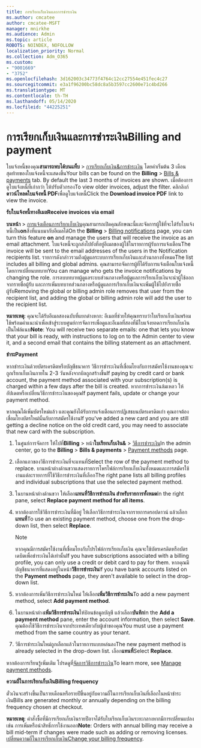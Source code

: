 ```yaml
---
title: การเรียกเก็บเงินและการชําระเงิน
ms.author: cmcatee
author: cmcatee-MSFT
manager: mnirkhe
ms.audience: Admin
ms.topic: article
ROBOTS: NOINDEX, NOFOLLOW
localization_priority: Normal
ms.collection: Adm_O365
ms.custom:
- "9001669"
- "3752"
ms.openlocfilehash: 3d162003c34773f4764c12cc27554e451fec4c27
ms.sourcegitcommit: e3a1f96200bc58dc8a5b3597cc2600e71c4bd266
ms.translationtype: MT
ms.contentlocale: th-TH
ms.lasthandoff: 05/14/2020
ms.locfileid: "44225251"
---
```

# <a name="billing-and-payment"></a><span data-ttu-id="c2545-102">การเรียกเก็บเงินและการชําระเงิน</span><span class="sxs-lookup"><span data-stu-id="c2545-102">Billing and payment</span></span>

<span data-ttu-id="c2545-103">ใบแจ้งหนี้ของคุณ**สามารถพบได้บนแท็บ**  >  [การเรียกเก็บเงิน&การชําระเงิน](https://go.microsoft.com/fwlink/p/?linkid=848039)  โดยค่าเริ่มต้น 3 เดือนสุดท้ายของใบแจ้งหนี้จะแสดงขึ้น</span><span class="sxs-lookup"><span data-stu-id="c2545-103">Your bills can be found on the **Billing** > [Bills & payments](https://go.microsoft.com/fwlink/p/?linkid=848039) tab.  By default the last 3 months of invoices are shown.</span></span>  <span data-ttu-id="c2545-104">เมื่อต้องการดูใบแจ้งหนี้ที่เก่ากว่า ให้ปรับตัวกรอง</span><span class="sxs-lookup"><span data-stu-id="c2545-104">To view older invoices, adjust the filter.</span></span>  <span data-ttu-id="c2545-105">คลิกลิงก์**ดาวน์โหลดใบแจ้งหนี้ PDF**เพื่อดูใบแจ้งหนี้</span><span class="sxs-lookup"><span data-stu-id="c2545-105">Click the **Download invoice PDF** link to view the invoice.</span></span>

<span data-ttu-id="c2545-106">**รับใบแจ้งหนี้ทางอีเมล**</span><span class="sxs-lookup"><span data-stu-id="c2545-106">**Receive invoices via email**</span></span>

<span data-ttu-id="c2545-107">**บนหน้า**  >  [การแจ้งเตือนการเรียกเก็บเงิน](https://go.microsoft.com/fwlink/p/?linkid=853212)คุณสามารถเปิดคุณลักษณะนี้และจัดการผู้ใช้ที่จะได้รับใบแจ้งหนี้เป็น**on**สิ่งที่แนบมากับอีเมลได้</span><span class="sxs-lookup"><span data-stu-id="c2545-107">On the **Billing** > [Billing notifications](https://go.microsoft.com/fwlink/p/?linkid=853212) page, you can turn this feature **on** and manage the users that will receive the invoice as an email attachment.</span></span> <span data-ttu-id="c2545-108">ใบแจ้งหนี้จะถูกส่งไปยังที่อยู่อีเมลของผู้ใช้ในรายการผู้รับการแจ้งเตือน</span><span class="sxs-lookup"><span data-stu-id="c2545-108">The invoice will be sent to the email addresses of the users in the Notification recipients list.</span></span> <span data-ttu-id="c2545-109">รายการดังกล่าวรวมถึงผู้ดูแลระบบการเรียกเก็บเงินและส่วนกลางทั้งหมด</span><span class="sxs-lookup"><span data-stu-id="c2545-109">The list includes all billing and global admins.</span></span>  <span data-ttu-id="c2545-110">คุณสามารถจัดการผู้ที่ได้รับการแจ้งเตือนใบแจ้งหนี้โดยการเปลี่ยนบทบาท</span><span class="sxs-lookup"><span data-stu-id="c2545-110">You can manage who gets the invoice notifications by changing the role.</span></span>  <span data-ttu-id="c2545-111">การลบบทบาทผู้ดูแลระบบส่วนกลางหรือผู้ดูแลการเรียกเก็บเงินจะนําผู้ใช้ออกจากรายชื่อผู้รับ และการเพิ่มบทบาทส่วนกลางหรือผู้ดูแลการเรียกเก็บเงินจะเพิ่มผู้ใช้ไปยังรายชื่อผู้รับ</span><span class="sxs-lookup"><span data-stu-id="c2545-111">Removing the global or billing admin role removes that user from the recipient list, and adding the global or billing admin role will add the user to the recipient list.</span></span>

<span data-ttu-id="c2545-112">**หมายเหตุ**: คุณจะได้รับอีเมลสองฉบับที่แยกต่างหาก: อีเมลที่ช่วยให้คุณทราบว่าใบเรียกเก็บเงินพร้อมใช้พร้อมคําแนะนําเพื่อเข้าสู่ระบบศูนย์การจัดการเพื่อดูและอีเมลที่สองที่มีใบแจ้งยอดการเรียกเก็บเงินเป็นไฟล์แนบ</span><span class="sxs-lookup"><span data-stu-id="c2545-112">**Note**: You will receive two separate emails: one that lets you know that your bill is ready, with instructions to log on to the Admin center to view it, and a second email that contains the billing statement as an attachment.</span></span>

<span data-ttu-id="c2545-113">**ชำระ**</span><span class="sxs-lookup"><span data-stu-id="c2545-113">**Payment**</span></span>

<span data-ttu-id="c2545-114">หากชําระเงินด้วยบัตรเครดิตหรือบัญชีธนาคาร วิธีการชําระเงินที่เชื่อมโยงกับการสมัครใช้งานของคุณจะถูกเรียกเก็บเงินภายใน 2-3 วันหลังจากบิลถูกสร้างขึ้น</span><span class="sxs-lookup"><span data-stu-id="c2545-114">If paying by credit card or bank account, the payment method associated with your subscription(s) is charged within a few days after the bill is created.</span></span> <span data-ttu-id="c2545-115">หากการชําระเงินล้มเหลว ให้อัปเดตหรือเปลี่ยนวิธีการชําระเงินของคุณ</span><span class="sxs-lookup"><span data-stu-id="c2545-115">If payment fails, update or change your payment method.</span></span>

<span data-ttu-id="c2545-116">หากคุณได้เพิ่มบัตรใหม่แล้ว และคุณยังได้รับการแจ้งเตือนการปฏิเสธบนบัตรเครดิตเก่า คุณอาจต้องเชื่อมโยงบัตรใหม่นั้นกับการสมัครใช้งาน</span><span class="sxs-lookup"><span data-stu-id="c2545-116">If you've added a new card and you are still getting a decline notice on the old credit card, you may need to associate that new card with the subscription.</span></span>

1. <span data-ttu-id="c2545-117">ในศูนย์การจัดการ ให้ไปที่**Billing**  >  หน้า**ใบเรียกเก็บเงิน&**  >  [วิธีการชําระเงิน](https://go.microsoft.com/fwlink/p/?linkid=2018806)</span><span class="sxs-lookup"><span data-stu-id="c2545-117">In the admin center, go to the **Billing** > **Bills & payments** > [Payment methods](https://go.microsoft.com/fwlink/p/?linkid=2018806) page.</span></span>

2. <span data-ttu-id="c2545-118">เลือกแถวของวิธีการชําระเงินที่จะแทนที่</span><span class="sxs-lookup"><span data-stu-id="c2545-118">Select the row of the payment method to replace.</span></span> <span data-ttu-id="c2545-119">บานหน้าต่างด้านขวาแสดงรายการโพรไฟล์การเรียกเก็บเงินทั้งหมดและการสมัครใช้งานแต่ละรายการที่ใช้วิธีการชําระเงินที่เลือก</span><span class="sxs-lookup"><span data-stu-id="c2545-119">The right pane lists all billing profiles and individual subscriptions that use the selected payment method.</span></span>

3. <span data-ttu-id="c2545-120">ในบานหน้าต่างด้านขวา ให้เลือก**แทนที่วิธีการชําระเงิน สําหรับรายการทั้งหมด**</span><span class="sxs-lookup"><span data-stu-id="c2545-120">In the right pane, select **Replace payment method for all items**.</span></span>

4. <span data-ttu-id="c2545-121">หากต้องการใช้วิธีการชําระเงินที่มีอยู่ ให้เลือกวิธีการชําระเงินจากรายการดรอปดาวน์ แล้วเลือก**แทนที่**</span><span class="sxs-lookup"><span data-stu-id="c2545-121">To use an existing payment method, choose one from the drop-down list, then select **Replace**.</span></span>

    > [!NOTE]
    > <span data-ttu-id="c2545-122">หากคุณมีการสมัครใช้งานที่เชื่อมโยงกับโปรไฟล์การเรียกเก็บเงิน คุณจะใช้บัตรเครดิตหรือบัตรเดบิตเพื่อชําระเงินได้เท่านั้น</span><span class="sxs-lookup"><span data-stu-id="c2545-122">If you have subscriptions associated with a billing profile, you can only use a credit or debit card to pay for them.</span></span> <span data-ttu-id="c2545-123">หากคุณมีบัญชีธนาคารที่แสดงอยู่ในหน้า**วิธีการชําระเงิน**</span><span class="sxs-lookup"><span data-stu-id="c2545-123">If you have bank accounts listed on the **Payment methods** page, they aren't available to select in the drop-down list.</span></span>

5. <span data-ttu-id="c2545-124">หากต้องการเพิ่มวิธีการชําระเงินใหม่ ให้เลือก**เพิ่มวิธีการชําระเงิน**</span><span class="sxs-lookup"><span data-stu-id="c2545-124">To add a new payment method, select **Add payment method**.</span></span>

6. <span data-ttu-id="c2545-125">ในบานหน้าต่าง**เพิ่มวิธีการชําระเงิน**ให้ป้อนข้อมูลบัญชี แล้วเลือก**บันทึก**</span><span class="sxs-lookup"><span data-stu-id="c2545-125">In the **Add a payment method** pane, enter the account information, then select **Save**.</span></span> <span data-ttu-id="c2545-126">คุณต้องใช้วิธีการชําระเงินจากประเทศเดียวกับผู้เช่าของคุณ</span><span class="sxs-lookup"><span data-stu-id="c2545-126">You must use a payment method from the same country as your tenant.</span></span>

7. <span data-ttu-id="c2545-127">วิธีการชําระเงินใหม่ถูกเลือกแล้วในรายการแบบหล่นลง</span><span class="sxs-lookup"><span data-stu-id="c2545-127">The new payment method is already selected in the drop-down list.</span></span> <span data-ttu-id="c2545-128">เลือก**แทนที่**</span><span class="sxs-lookup"><span data-stu-id="c2545-128">Select **Replace**.</span></span>

<span data-ttu-id="c2545-129">หากต้องการเรียนรู้เพิ่มเติม โปรดดูที่[จัดการวิธีการชําระเงิน](https://docs.microsoft.com/microsoft-365/commerce/billing-and-payments/manage-payment-methods)</span><span class="sxs-lookup"><span data-stu-id="c2545-129">To learn more, see [Manage payment methods](https://docs.microsoft.com/microsoft-365/commerce/billing-and-payments/manage-payment-methods).</span></span>

<span data-ttu-id="c2545-130">**ความถี่ในการเรียกเก็บเงิน**</span><span class="sxs-lookup"><span data-stu-id="c2545-130">**Billing frequency**</span></span>

<span data-ttu-id="c2545-131">ตั๋วเงินจะสร้างขึ้นเป็นรายเดือนหรือรายปีขึ้นอยู่กับความถี่ในการเรียกเก็บเงินที่เลือกในหน้าชําระเงิน</span><span class="sxs-lookup"><span data-stu-id="c2545-131">Bills are generated monthly or annually depending on the billing frequency chosen at checkout.</span></span>  

<span data-ttu-id="c2545-132">**หมายเหตุ**: คําสั่งซื้อที่มีการเรียกเก็บเงินรายปีอาจได้รับใบเรียกเก็บเงินระยะกลางหากมีการเปลี่ยนแปลง เช่น การเพิ่มหรือนําสิทธิ์การใช้งานออก</span><span class="sxs-lookup"><span data-stu-id="c2545-132">**Note**: Orders with annual billing may receive a bill mid-term if changes were made such as adding or removing licenses.</span></span> <span data-ttu-id="c2545-133">[เปลี่ยนความถี่ในการเรียกเก็บเงิน](https://docs.microsoft.com/microsoft-365/commerce/billing-and-payments/change-payment-frequency)</span><span class="sxs-lookup"><span data-stu-id="c2545-133">[Change your billing frequency](https://docs.microsoft.com/microsoft-365/commerce/billing-and-payments/change-payment-frequency).</span></span>
